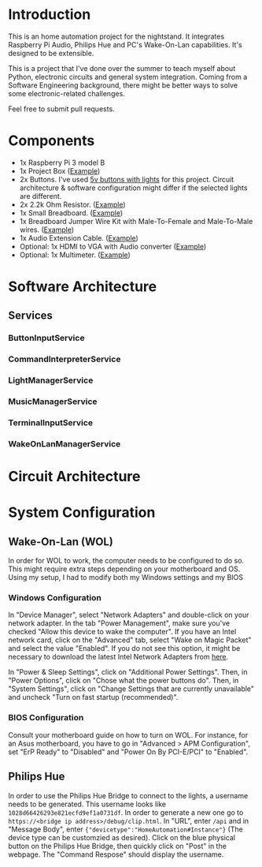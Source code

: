 # Introduction
This is an home automation project for the nightstand. It integrates Raspberry Pi Audio, Philips Hue and PC's Wake-On-Lan capabilities. It's designed to be extensible.

This is a project that I've done over the summer to teach myself about Python, electronic circuits and general system integration. Coming from a Software Engineering background, there might be better ways to solve some electronic-related challenges.

Feel free to submit pull requests.

# Components
* 1x Raspberry Pi 3 model B
* 1x Project Box ([Example](https://www.amazon.ca/gp/product/B07D23BF7Y/ref=ppx_yo_dt_b_asin_title_o07_s00?ie=UTF8&psc=1))
* 2x Buttons. I've used [5v buttons with lights](https://www.amazon.ca/EG-Illuminated-Buttons-Machine-Raspberry/dp/B01N11BDX9/ref=sr_1_1_sspa?dchild=1&keywords=EG+Starts+5x+30mm+Arcade+LED+Lights&qid=1595167643&sr=8-1-spons&psc=1&spLa=ZW5jcnlwdGVkUXVhbGlmaWVyPUExUk8wUTg0WElKSk42JmVuY3J5cHRlZElkPUEwNTUyMDUxMkk3RFdUN0lIOFNLRiZlbmNyeXB0ZWRBZElkPUEwMTExNDQ0VE80N0pUQTNZSDZTJndpZGdldE5hbWU9c3BfYXRmJmFjdGlvbj1jbGlja1JlZGlyZWN0JmRvTm90TG9nQ2xpY2s9dHJ1ZQ==) for this project. Circuit architecture & software configuration might differ if the selected lights are different.
* 2x 2.2k Ohm Resistor. ([Example](https://www.amazon.ca/gp/product/B07L851T3V/ref=ppx_yo_dt_b_asin_title_o01_s00?ie=UTF8&psc=1))
* 1x Small Breadboard. ([Example](https://www.amazon.ca/Breadboard-Solderless-Prototype-PCB-Board/dp/B07589R1Q3/ref=sr_1_8?dchild=1&keywords=breadboard&qid=1595167198&sr=8-8))
* 1x Breadboard Jumper Wire Kit with Male-To-Female and Male-To-Male wires. ([Example](https://www.amazon.ca/Elegoo-120pcs-Multicolored-Breadboard-arduino/dp/B01EV70C78/ref=pd_bxgy_img_2/140-6625145-0927353?_encoding=UTF8&pd_rd_i=B01EV70C78&pd_rd_r=f6e65db0-0893-4511-a383-565f57ca271e&pd_rd_w=YyDz9&pd_rd_wg=Dxsw3&pf_rd_p=5b9fb149-eaf1-46dd-9884-d34ba47b0e7b&pf_rd_r=N99AVNTH7K4D83TTTH9W&psc=1&refRID=N99AVNTH7K4D83TTTH9W))
* 1x Audio Extension Cable. ([Example](https://www.amazon.ca/Headphone-Extension-Compatible-Earphone-Microphone/dp/B06XCSFQ2N/ref=sr_1_10?dchild=1&keywords=audio+extension&qid=1595167379&sr=8-10))
* Optional: 1x HDMI to VGA with Audio converter ([Example](https://www.amazon.ca/Rankie-Adapter-3-5mm-Audio-Black/dp/B00ZMV7RL2/ref=sr_1_3?crid=3OSR1A83XPWH5&dchild=1&keywords=hdmi+to+vga+with+audio&qid=1595166982&sprefix=hdmi+to+vga+with+%2Caps%2C147&sr=8-3))
* Optional: 1x Multimeter. ([Example](https://www.amazon.ca/AstroAI-Digital-Multimeter-2000Counts-Voltage/dp/B01ISAMUA6/ref=sr_1_2_sspa?dchild=1&keywords=multimeter&qid=1595167451&sr=8-2-spons&psc=1&spLa=ZW5jcnlwdGVkUXVhbGlmaWVyPUFDNFY1SlM4TEFTVkImZW5jcnlwdGVkSWQ9QTA4NjA2MjE1NFQ4NURWU1RBSVcmZW5jcnlwdGVkQWRJZD1BMDU4MDI3MDFFUU9ESUpaODMwUkUmd2lkZ2V0TmFtZT1zcF9hdGYmYWN0aW9uPWNsaWNrUmVkaXJlY3QmZG9Ob3RMb2dDbGljaz10cnVl))
# Software Architecture
## Services
### ButtonInputService
### CommandInterpreterService
### LightManagerService
### MusicManagerService
### TerminalInputService
### WakeOnLanManagerService
# Circuit Architecture
# System Configuration
## Wake-On-Lan (WOL)
In order for WOL to work, the computer needs to be configured to do so. This might require extra steps depending on your motherboard and OS. Using my setup, I had to modify both my Windows settings and my BIOS
### Windows Configuration
In "Device Manager", select "Network Adapters" and double-click on your network adapter. In the tab "Power Management", make sure you've checked "Allow this device to wake the computer". If you have an Intel network card, click on the "Advanced" tab, select "Wake on Magic Packet" and select the value "Enabled". If you do not see this option, it might be necessary to download the latest Intel Network Adapters from [here](https://downloadcenter.intel.com/download/25016/Ethernet-Intel-Network-Adapter-Driver-for-Windows-10?product=82186).

In "Power & Sleep Settings", click on "Additional Power Settings". Then, in "Power Options", click on "Chose what the power buttons do". Then, in "System Settings", click on "Change Settings that are currently unavailable" and uncheck "Turn on fast startup (recommended)". 

### BIOS Configuration
Consult your motherboard guide on how to turn on WOL. For instance, for an Asus motherboard, you have to go in "Advanced > APM Configuration", set "ErP Ready" to "Disabled" and "Power On By PCI-E/PCI" to "Enabled".

## Philips Hue
In order to use the Philips Hue Bridge to connect to the lights, a username needs to be generated. This username looks like `1028d66426293e821ecfd9ef1a0731df`. In order to generate a new one go to `https://<bridge ip address>/debug/clip.html`. In "URL", enter `/api` and in "Message Body", enter `{"devicetype":"HomeAutomation#Instance"}` (The device type can be customzied as desired). Click on the blue physical button on the Philips Hue Bridge, then quickly click on "Post" in the webpage. The "Command Respose" should display the username.
